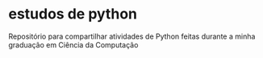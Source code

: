 # estudos de python
 Repositório para compartilhar atividades de Python feitas durante a minha graduação em Ciência da Computação
